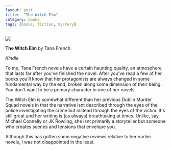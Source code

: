 ```yaml
---
layout: post
title:  "The Witch Elm"
category: books
tags: [books, fiction, mystery]
---
```


<a target="_blank"  href="https://www.amazon.com/gp/product/0735224625/ref=as_li_tl?ie=UTF8&camp=1789&creative=9325&creativeASIN=0735224625&linkCode=as2&tag=42models-20&linkId=77107f74ab812e26b2f2dcc8bfc3fc20"><img border="0" src="//ws-na.amazon-adsystem.com/widgets/q?_encoding=UTF8&MarketPlace=US&ASIN=0735224625&ServiceVersion=20070822&ID=AsinImage&WS=1&Format=_SL250_&tag=42models-20" ></a><img src="//ir-na.amazon-adsystem.com/e/ir?t=42models-20&l=am2&o=1&a=0735224625" width="1" height="1" border="0" alt="" style="border:none !important; margin:0px !important;" />

**The Witch Elm** by Tana French

*Kindle*

To me, Tana French novels have a certain haunting quality, an atmosphere that lasts far after you've finished the novel. After you've read a few of her books you'll know that her protagonists are always changed in some fundamental way by the end, broken along some dimension of their being. You don't want to be a primary character in one of her novels.

The Witch Elm is somewhat different than her previous Dublin Murder Squad novels in that the narrative isnt described through the eyes of the police investigating the crime but instead through the eyes of the victim. It's still great and her writing is (as always) breathtaking at times. Unlike, say, Michael Connelly or JK Rowling, she isnt primarily a storyteller but someone who creates scenes and tensions that envelope you.

Although this has gotten some negative reviews relative to her earlier novels, I was not disappointed in the least.
